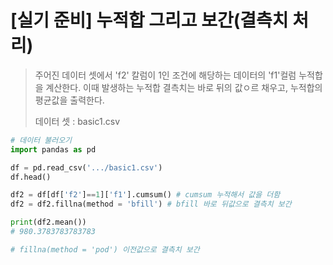 # [실기 준비] 누적합 그리고 보간(결측치 처리)

> 주어진 데이터 셋에서 'f2' 칼럼이 1인 조건에 해당하는 데이터의 'f1'컬럼 누적합을 계산한다. 이때 발생하는 누적합 결측치는 바로 뒤의 값ㅇ르 채우고, 누적합의 평균값을 출력한다.
>
> 데이터 셋 : basic1.csv

```python
# 데이터 불러오기
import pandas as pd

df = pd.read_csv('.../basic1.csv')
df.head()
```

```python
df2 = df[df['f2']==1]['f1'].cumsum() # cumsum 누적해서 값을 더함
df2 = df2.fillna(method = 'bfill') # bfill 바로 뒤값으로 결측치 보간

print(df2.mean())
# 980.3783783783783
```



```python
# fillna(method = 'pod') 이전값으로 결측치 보간
```

